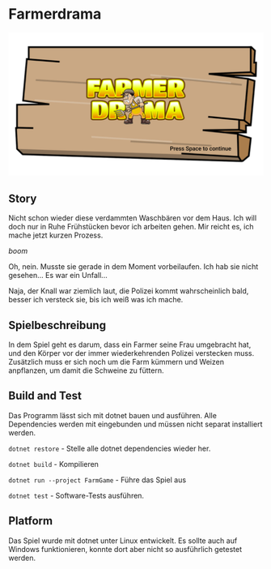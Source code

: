 # Farmerdrama
![](FarmGame/Resources/Intro/Intro1.png)
## Story
Nicht schon wieder diese verdammten Waschbären vor dem Haus. Ich will doch nur in Ruhe Frühstücken bevor ich arbeiten gehen. Mir reicht es, ich mache jetzt kurzen Prozess.

*boom*

Oh, nein. Musste sie gerade in dem Moment vorbeilaufen.
Ich hab sie nicht gesehen...
Es war ein Unfall...

Naja, der Knall war ziemlich laut, die Polizei kommt wahrscheinlich bald, besser ich versteck sie, bis ich weiß was ich mache.

## Spielbeschreibung
In dem Spiel geht es darum, dass ein Farmer seine Frau umgebracht hat, und den Körper vor der immer wiederkehrenden Polizei verstecken muss.
Zusätzlich muss er sich noch um die Farm kümmern und Weizen anpflanzen, um damit die Schweine zu füttern.

## Build and Test
Das Programm lässt sich mit dotnet bauen und ausführen. Alle Dependencies werden mit eingebunden und müssen nicht separat installiert werden.

`dotnet restore` - Stelle alle dotnet dependencies wieder her.

`dotnet build` - Kompilieren

`dotnet run --project FarmGame` - Führe das Spiel aus

`dotnet test` - Software-Tests ausführen.

## Platform
Das Spiel wurde mit dotnet unter Linux entwickelt. Es sollte auch auf Windows funktionieren, konnte dort aber nicht so ausführlich getestet werden.